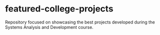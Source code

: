 # featured-college-projects
Repository focused on showcasing the best projects developed during the Systems Analysis and Development course.
